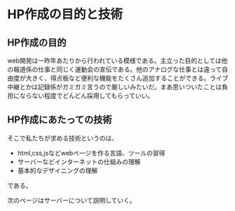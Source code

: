 # HP作成の目的と技術
## HP作成の目的
web開発は一昨年あたりから行われている模様である。主立った目的としては他の報道係の仕事と同じく運動会の宣伝である。他のアナログな仕事とは違って自由度が大きく、得点板など便利な機能をたくさん追加することができる。ライブ中継とかは記録係がガミガミ言うので厳しいみたいだ。まあ思いついたことは負担にならない程度でどんどん採用してもらっていい。

## HP作成にあたっての技術
そこで私たちが求める技術というのは、
- html,css,jsなどwebページを作る言語、ツールの習得
- サーバーなどインターネットの仕組みの理解
- 基本的なデザイニングの理解

である。

次のページはサーバーについて説明していく。

